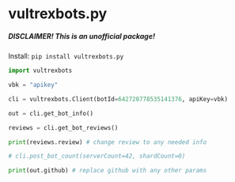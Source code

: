# vultrexbots.py
##### **DISCLAIMER!** This is an unofficial package!

Install:
``
pip install vultrexbots.py
``

```py
import vultrexbots

vbk = "apikey"

cli = vultrexbots.Client(botId=642728778535141376, apiKey=vbk)

out = cli.get_bot_info()

reviews = cli.get_bot_reviews()

print(reviews.review) # change review to any needed info

# cli.post_bot_count(serverCount=42, shardCount=0)

print(out.github) # replace github with any other params
```